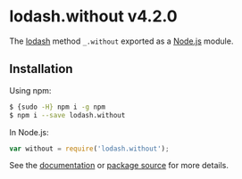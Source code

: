 # lodash.without v4.2.0

The [lodash](https://lodash.com/) method `_.without` exported as a [Node.js](https://nodejs.org/) module.

## Installation

Using npm:
```bash
$ {sudo -H} npm i -g npm
$ npm i --save lodash.without
```

In Node.js:
```js
var without = require('lodash.without');
```

See the [documentation](https://lodash.com/docs#without) or [package source](https://github.com/lodash/lodash/blob/4.2.0-npm-packages/lodash.without) for more details.
